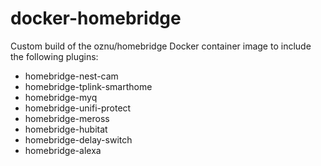 # docker-homebridge

Custom build of the oznu/homebridge Docker container image to include the following plugins:

- homebridge-nest-cam
- homebridge-tplink-smarthome
- homebridge-myq
- homebridge-unifi-protect
- homebridge-meross
- homebridge-hubitat
- homebridge-delay-switch
- homebridge-alexa
